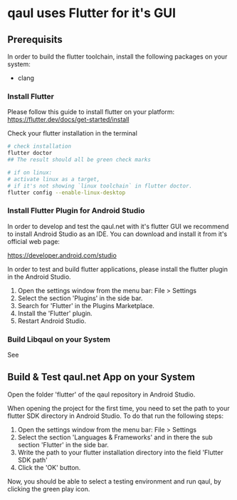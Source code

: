 # qaul uses Flutter for it's GUI

## Prerequisits

In order to build the flutter toolchain, install the following packages on your system:

* clang


### Install Flutter

Please follow this guide to install flutter on your platform:
https://flutter.dev/docs/get-started/install


Check your flutter installation in the terminal

```sh
# check installation
flutter doctor
## The result should all be green check marks

# if on linux:
# activate linux as a target, 
# if it's not showing `linux toolchain` in flutter doctor.
flutter config --enable-linux-desktop
```


### Install Flutter Plugin for Android Studio

In order to develop and test the qaul.net with it's flutter GUI we recommend to install Android Studio as an IDE.
You can download and install it from it's official web page:

https://developer.android.com/studio


In order to test and build flutter applications, please install the flutter plugin in the Android Studio.

1) Open the settings window from the menu bar: File > Settings
2) Select the section 'Plugins' in the side bar.
3) Search for 'Flutter' in the Plugins Marketplace.
4) Install the 'Flutter' plugin.
5) Restart Android Studio.



### Build Libqaul on your System

See


## Build & Test qaul.net App on your System

Open the folder 'flutter' of the qaul repository in Android Studio.

When opening the project for the first time, you need to set the path to your flutter SDK directory in Android Studio.
To do that run the following steps:

1) Open the settings window from the menu bar: File > Settings
2) Select the section 'Languages & Frameworks' and in there the sub section 'Flutter' in the side bar.
3) Write the path to your flutter installation directory into the field 'Flutter SDK path'
4) Click the 'OK' button.

Now, you should be able to select a testing environment and run qaul, by clicking the green play icon.
